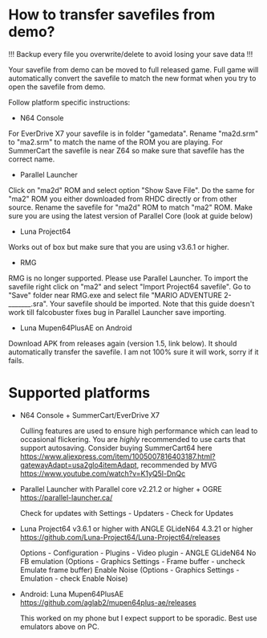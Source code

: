 # How to transfer savefiles from demo?

!!! Backup every file you overwrite/delete to avoid losing your save data !!!

Your savefile from demo can be moved to full released game. Full game will automatically convert the savefile to match the new format when you try to open the savefile from demo.

Follow platform specific instructions:

 * N64 Console

For EverDrive X7 your savefile is in folder "gamedata". Rename "ma2d.srm" to "ma2.srm" to match the name of the ROM you are playing. For SummerCart the savefile is near Z64 so make sure that savefile has the correct name.

 * Parallel Launcher

Click on "ma2d" ROM and select option "Show Save File". Do the same for "ma2" ROM you either downloaded from RHDC directly or from other source. Rename the savefile for "ma2d" ROM to match "ma2" ROM. Make sure you are using the latest version of Parallel Core (look at guide below)

 * Luna Project64

Works out of box but make sure that you are using v3.6.1 or higher.

 * RMG

RMG is no longer supported. Please use Parallel Launcher. To import the savefile right click on "ma2" and select "Import Project64 savefile". Go to "Save" folder near RMG.exe and select file "MARIO ADVENTURE 2-_______.sra". Your savefile should be imported. Note that this guide doesn't work till falcobuster fixes bug in Parallel Launcher save importing.

 * Luna Mupen64PlusAE on Android

Download APK from releases again (version 1.5, link below). It should automatically transfer the savefile. I am not 100% sure it will work, sorry if it fails. 

# Supported platforms

 * N64 Console + SummerCart/EverDrive X7

    Culling features are used to ensure high performance which can lead to occasional flickering. You are _highly_ recommended to use carts that support autosaving.
    Consider buying SummerCart64 here https://www.aliexpress.com/item/1005007816403187.html?gatewayAdapt=usa2glo4itemAdapt, recommended by MVG https://www.youtube.com/watch?v=K1yQ5l-DnQc

 * Parallel Launcher with Parallel core v2.21.2 or higher + OGRE https://parallel-launcher.ca/

    Check for updates with Settings - Updaters - Check for Updates

 * Luna Project64 v3.6.1 or higher with ANGLE GLideN64 4.3.21 or higher https://github.com/Luna-Project64/Luna-Project64/releases

    Options - Configuration - Plugins - Video plugin - ANGLE GLideN64
    No FB emulation (Options - Graphics Settings - Frame buffer - uncheck Emulate frame buffer) 
    Enable Noise (Options - Graphics Settings - Emulation - check Enable Noise)

 * Android: Luna Mupen64PlusAE https://github.com/aglab2/mupen64plus-ae/releases

    This worked on my phone but I expect support to be sporadic. Best use emulators above on PC.
